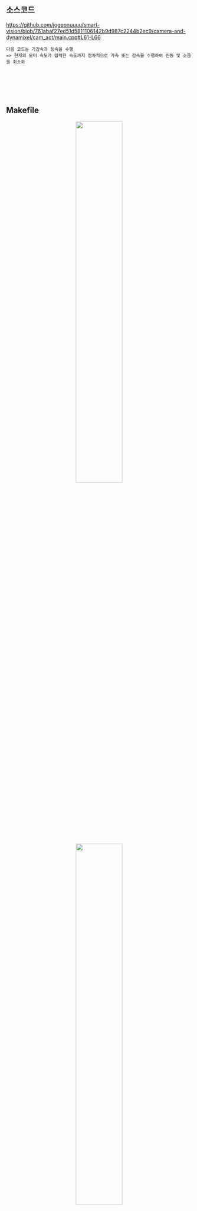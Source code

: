소스코드
----
 https://github.com/jogeonuuuu/smart-vision/blob/761abaf27ed51d5811106142b9d987c2244b2ec9/camera-and-dynamixel/cam_act/main.cpp#L61-L66
 ```
 다음 코드는 가감속과 등속을 수행
 => 현재의 모터 속도가 입력한 속도까지 점차적으로 가속 또는 감속을 수행하여 진동 및 소음을 최소화
 ```


<br/><br/><br/><br/>


Makefile
----
<p align="center">
<img src="https://github.com/user-attachments/assets/2630bf1a-b455-4bde-912d-f4c02d6b84d6" width="50%" height="50%"/>
<img src="https://github.com/user-attachments/assets/1fbce266-5b28-4726-8d9e-787ea6671a99" width="50%" height="50%"/>
</p>


https://github.com/jogeonuuuu/smart-vision/blob/4441b05cd43aafd5ccb6ef5e6a42592b6376f7b9/cam-act/Makefile#L1-L18
- **Line 3** & **Line 4** :
  - **표준 라이브러리**가 아닌 **사용자 라이브러리**를 사용하기 위해서는 GCC 명령어 설정이 필요
    ``` c++
    <GCC 명령어 옵션>
    
    - I<header_dir> : 사용자 라이브러리의 헤더파일 경로 지정 (선행처리 단계)
    - l<lib_name> : 라이브러리 (목적)파일
    - L<lib_dir(path)> : 라이브러리 (목적)파일 경로
                         동적라이브러리(so) 경로는 라이브러리 설치시 /usr/lib 아래에 설치됨
                         운영체제 설정파일(/etc/ld.so.conf)에 경로가 저장되어 설정이 필요없음
                         -lrt 옵션 : 실시간 기능을 제공하는 'librt' 라이브러리를 링크하는 옵션 
    ```
    [시스템 설정 파일(/etc/ld.so.conf)](https://blog.naver.com/demonic3540/222396863191)

  - **pkg-config :** 헤더파일경로, 라이브러리 파일을 자동으로 찾아주는 명령어
    ```
    - 설치된 라이브러리 목록 : --list-all
    - 헤더파일 경로 : --cflags
    - 라이브러리 파일 : --libs
    ```
  - 컴파일러가 헤더파일 경로, 라이브러리 목적파일 및 경로를 모르기 때문에 직접 설정을 해주는 것

<br/>

- **Line 9~10** : 
  - 실행파일(TARGET)을 만드는 규칙(Rule) -> **링크 규칙**
  - Makefile의 첫번째 Rule이 실행파일을 생성하는 것이어야 함
  - 실행파일을 만들기위한 목적파일이 없을 때 컴파일 규칙이 먼저 실행됨

<br/>

- **Line 11~14** : 목적파일(OBJS)을 만드는 규칙(Rule) -> **컴파일 규칙**

<br/>

- **Line 16~18** : 'clean'은 파일이 아님. target을 만들기위한 prerequisites(필요항목)이 되는 오류를 방지하기위해 명시


<br/><br/><br/><br/>


실행결과
----
https://github.com/user-attachments/assets/87723293-bbed-4f0b-8059-282dafb4a0aa
